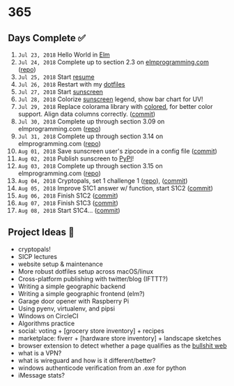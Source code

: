 # 365

## Days Complete ✅
001. `Jul 23, 2018` Hello World in [Elm](http://elm-lang.org/)
002. `Jul 24, 2018` Complete up to section 2.3 on [elmprogramming.com](https://elmprogramming.com) ([repo](https://github.com/jmillxyz/elmprogramming.com))
003. `Jul 25, 2018` Start [resume](https://gitlab.com/jmillxyz/resume)
004. `Jul 26, 2018` Restart with my [dotfiles](https://github.com/jmillxyz/dotfiles)
005. `Jul 27, 2018` Start [sunscreen](https://github.com/jmillxyz/sunscreen)
006. `Jul 28, 2018` Colorize [sunscreen](https://github.com/jmillxyz/sunscreen) legend, show bar chart for UV!
007. `Jul 29, 2018` Replace colorama library with [colored](https://pypi.org/project/colored/), for better color support.  Align data columns correctly. ([commit](https://github.com/jmillxyz/sunscreen/commit/858454c7528b1f7cf8f1b1fb138370953ed06005))
008. `Jul 30, 2018` Complete up through section 3.09 on elmprogramming.com ([repo](https://github.com/jmillxyz/elmprogramming.com))
009. `Jul 31, 2018` Complete up through section 3.14 on elmprogramming.com ([repo](https://github.com/jmillxyz/elmprogramming.com))
010. `Aug 01, 2018` Save sunscreen user's zipcode in a config file ([commit](https://github.com/jmillxyz/sunscreen/commit/db1e35cc74487e3c82313581b02d06ad3f888071))
011. `Aug 02, 2018` Publish sunscreen to [PyPI](https://pypi.org/project/sunscreen/)!
012. `Aug 03, 2018` Complete up through section 3.15 on elmprogramming.com ([repo](https://github.com/jmillxyz/elmprogramming.com))
013. `Aug 04, 2018` Cryptopals, set 1 challenge 1 ([repo](https://github.com/jmillxyz/cryptopals)), ([commit](https://github.com/jmillxyz/cryptopals/commit/289aa69db1846c85a4f5862c08a8c9053688c127))
014. `Aug 05, 2018` Improve S1C1 answer w/ function, start S1C2 ([commit](https://github.com/jmillxyz/cryptopals/commit/78341e369c8a32c670d599dc810bf8090e988a2f))
015. `Aug 06, 2018` Finish S1C2 ([commit](https://github.com/jmillxyz/cryptopals/commit/6b0616a42063659c93e197c74c5cbf2e67307a4b))
016. `Aug 07, 2018` Finish S1C3 ([commit](https://github.com/jmillxyz/cryptopals/commit/d5330b4a1db55e645c6c668e6382100374a69a1a))
016. `Aug 08, 2018` Start S1C4... ([commit](https://github.com/jmillxyz/cryptopals/commit/8baba9e177c34159ea51500716bc8ae405edf638))

## Project Ideas 🤔
- cryptopals!
- SICP lectures
- website setup & maintenance
- More robust dotfiles setup across macOS/linux
- Cross-platform publishing with twitter/blog (IFTTT?)
- Writing a simple geographic backend
- Writing a simple geographic frontend (elm?)
- Garage door opener with Raspberry Pi
- Using pyenv, virtualenv, and pipsi
- Windows on CircleCI
- Algorithms practice
- social: voting + [grocery store inventory] + recipes
- marketplace: fiverr + [hardware store inventory] + landscape sketches
- browser extension to detect whether a page qualifies as the [bullshit
  web](https://pxlnv.com/blog/bullshit-web/)
- what is a VPN?
- what is wireguard and how is it different/better?
- windows authenticode verification from an .exe for python
- iMessage stats?
